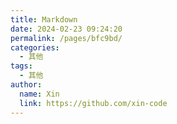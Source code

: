 ```yaml
---
title: Markdown
date: 2024-02-23 09:24:20
permalink: /pages/bfc9bd/
categories:
  - 其他
tags:
  - 其他
author:
  name: Xin
  link: https://github.com/xin-code
---
```

